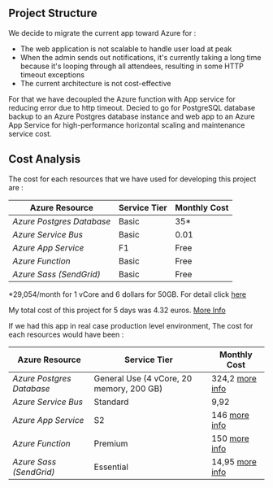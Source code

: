 ## Project Structure 

We decide to migrate the current app toward Azure for :
 - The web application is not scalable to handle user load at peak
 - When the admin sends out notifications, it's currently taking a long time because it's looping through all attendees, resulting in some HTTP timeout exceptions
 - The current architecture is not cost-effective 

For that we have decoupled the Azure function with App service for reducing error due to http timeout. Decied to go for PostgreSQL database backup to an Azure Postgres database instance and web app to an Azure App Service for high-performance horizontal scaling and maintenance service cost.

## Cost Analysis

The cost for each resources that we have used for developing this project are :

| Azure Resource | Service Tier | Monthly Cost |
| ------------ | ------------ | ------------ |
| *Azure Postgres Database* | Basic    |   35* |
| *Azure Service Bus*   | Basic  | 0.01              |
|  *Azure App Service* |   F1      |  Free            |
| *Azure Function* | Basic | Free |
| *Azure Sass (SendGrid)* | Basic | Free |

*29,054/month for 1 vCore and 6 dollars for 50GB. For detail click [here](https://azure.microsoft.com/fr-fr/pricing/details/postgresql/server/)

My total cost of this project for 5 days was 4.32 euros. [More Info](screenshots/cost.jpg)

If we had this app in real case production level environment,
The cost for each resources would have been :

| Azure Resource | Service Tier | Monthly Cost |
| ------------ | ------------ | ------------ |
| *Azure Postgres Database* | General Use (4 vCore, 20 memory, 200 GB)    |   324,2 [more info](https://azure.microsoft.com/fr-fr/pricing/details/postgresql/server/) |
| *Azure Service Bus*   | Standard  | 9,92              |
|  *Azure App Service* |   S2      | 146 [more info](https://azure.microsoft.com/fr-fr/pricing/calculator/?service=service-bus)            |
| *Azure Function* | Premium | 150 [more info](https://azure.microsoft.com/fr-fr/pricing/details/functions/)|
| *Azure Sass (SendGrid)* | Essential | 14,95 [more info](https://sendgrid.com/pricing/) |

